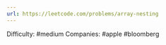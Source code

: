 ```yaml
---
url: https://leetcode.com/problems/array-nesting
---
```


Difficulty: #medium
Companies: #apple #bloomberg